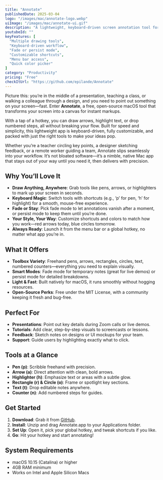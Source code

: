 ```yaml
---
title: "Annotate"
publishedDate: 2025-03-04
logo: "/images/mac/annotate-logo.webp"
uiImage: "/images/mac/annotate-ui.gif"
description: "A lightweight, keyboard-driven screen annotation tool for macOS that lets you draw, highlight, and mark up anything on your screen with ease."
youtubeId: ""
keyFeatures: [
  "Multiple drawing tools",
  "Keyboard-driven workflow",
  "Fade or persist mode",
  "Customizable shortcuts",
  "Menu bar access",
  "Quick color picker"
]
category: "Productivity"
pricing: "Free"
checkItUrl: "https://github.com/epilande/Annotate"
---
```


Picture this: you’re in the middle of a presentation, teaching a class, or walking a colleague through a design, and you need to point out something on your screen—fast. Enter **Annotate**, a free, open-source macOS tool that transforms your screen into a canvas for instant markups.

With a tap of a hotkey, you can draw arrows, highlight text, or drop numbered steps, all without breaking your flow. Built for speed and simplicity, this lightweight app is keyboard-driven, fully customizable, and packed with just the right tools to make your ideas pop.

Whether you’re a teacher circling key points, a designer sketching feedback, or a remote worker guiding a team, Annotate slips seamlessly into your workflow. It’s not bloated software—it’s a nimble, native Mac app that stays out of your way until you need it, then delivers with precision.

## Why You’ll Love It
- **Draw Anything, Anywhere**: Grab tools like pens, arrows, or highlighters to mark up your screen in seconds.
- **Keyboard Magic**: Switch tools with shortcuts (e.g., ‘p’ for pen, ‘h’ for highlight) for a smooth, mouse-free experience.
- **Fade or Stay**: Pick fade mode to let annotations vanish after a moment, or persist mode to keep them until you’re done.
- **Your Style, Your Way**: Customize shortcuts and colors to match how you work—red arrows today, blue circles tomorrow.
- **Always Ready**: Launch it from the menu bar or a global hotkey, no matter what app you’re in.

## What It Offers
- **Toolbox Variety**: Freehand pens, arrows, rectangles, circles, text, numbered counters—everything you need to explain visually.
- **Smart Modes**: Fade mode for temporary notes (great for live demos) or persist mode for detailed breakdowns.
- **Light & Fast**: Built natively for macOS, it runs smoothly without hogging resources.
- **Open-Source Perks**: Free under the MIT License, with a community keeping it fresh and bug-free.

## Perfect For
- **Presentations**: Point out key details during Zoom calls or live demos.
- **Tutorials**: Add clear, step-by-step visuals to screencasts or lessons.
- **Feedback**: Sketch notes on designs or UI mockups for your team.
- **Support**: Guide users by highlighting exactly what to click.

## Tools at a Glance
- **Pen (p)**: Scribble freehand with precision.
- **Arrow (a)**: Direct attention with clean, bold arrows.
- **Highlighter (h)**: Emphasize text or areas with a subtle glow.
- **Rectangle (r) & Circle (o)**: Frame or spotlight key sections.
- **Text (t)**: Drop editable notes anywhere.
- **Counter (n)**: Add numbered steps for guides.

## Get Started
1. **Download**: Grab it from [GitHub](https://github.com/epilande/Annotate/releases).
2. **Install**: Unzip and drag Annotate.app to your Applications folder.
3. **Set Up**: Open it, pick your global hotkey, and tweak shortcuts if you like.
4. **Go**: Hit your hotkey and start annotating!

## System Requirements
- macOS 10.15 (Catalina) or higher
- 4GB RAM minimum
- Works on Intel and Apple Silicon Macs
